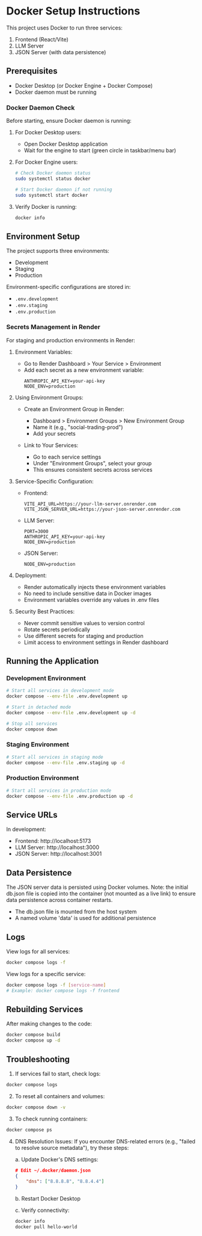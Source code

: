 # Docker Setup Instructions

This project uses Docker to run three services:
1. Frontend (React/Vite)
2. LLM Server
3. JSON Server (with data persistence)

## Prerequisites

- Docker Desktop (or Docker Engine + Docker Compose)
- Docker daemon must be running

### Docker Daemon Check

Before starting, ensure Docker daemon is running:

1. For Docker Desktop users:
   - Open Docker Desktop application
   - Wait for the engine to start (green circle in taskbar/menu bar)

2. For Docker Engine users:
   ```bash
   # Check Docker daemon status
   sudo systemctl status docker

   # Start Docker daemon if not running
   sudo systemctl start docker
   ```

3. Verify Docker is running:
   ```bash
   docker info
   ```

## Environment Setup

The project supports three environments:
- Development
- Staging
- Production

Environment-specific configurations are stored in:
- `.env.development`
- `.env.staging`
- `.env.production`

### Secrets Management in Render

For staging and production environments in Render:

1. Environment Variables:
   - Go to Render Dashboard > Your Service > Environment
   - Add each secret as a new environment variable:
     ```
     ANTHROPIC_API_KEY=your-api-key
     NODE_ENV=production
     ```

2. Using Environment Groups:
   - Create an Environment Group in Render:
     - Dashboard > Environment Groups > New Environment Group
     - Name it (e.g., "social-trading-prod")
     - Add your secrets
   
   - Link to Your Services:
     - Go to each service settings
     - Under "Environment Groups", select your group
     - This ensures consistent secrets across services

3. Service-Specific Configuration:
   - Frontend:
     ```
     VITE_API_URL=https://your-llm-server.onrender.com
     VITE_JSON_SERVER_URL=https://your-json-server.onrender.com
     ```
   
   - LLM Server:
     ```
     PORT=3000
     ANTHROPIC_API_KEY=your-api-key
     NODE_ENV=production
     ```
   
   - JSON Server:
     ```
     NODE_ENV=production
     ```

4. Deployment:
   - Render automatically injects these environment variables
   - No need to include sensitive data in Docker images
   - Environment variables override any values in .env files

5. Security Best Practices:
   - Never commit sensitive values to version control
   - Rotate secrets periodically
   - Use different secrets for staging and production
   - Limit access to environment settings in Render dashboard

## Running the Application

### Development Environment

```bash
# Start all services in development mode
docker compose --env-file .env.development up

# Start in detached mode
docker compose --env-file .env.development up -d

# Stop all services
docker compose down
```

### Staging Environment

```bash
# Start all services in staging mode
docker compose --env-file .env.staging up -d
```

### Production Environment

```bash
# Start all services in production mode
docker compose --env-file .env.production up -d
```

## Service URLs

In development:
- Frontend: http://localhost:5173
- LLM Server: http://localhost:3000
- JSON Server: http://localhost:3001

## Data Persistence

The JSON server data is persisted using Docker volumes. Note: the initial db.json file is copied into the container (not mounted as a live link) to ensure data persistence across container restarts.
- The db.json file is mounted from the host system
- A named volume 'data' is used for additional persistence

## Logs

View logs for all services:
```bash
docker compose logs -f
```

View logs for a specific service:
```bash
docker compose logs -f [service-name]
# Example: docker compose logs -f frontend
```

## Rebuilding Services

After making changes to the code:
```bash
docker compose build
docker compose up -d
```

## Troubleshooting

1. If services fail to start, check logs:
```bash
docker compose logs
```

2. To reset all containers and volumes:
```bash
docker compose down -v
```

3. To check running containers:
```bash
docker compose ps
```

4. DNS Resolution Issues:
   If you encounter DNS-related errors (e.g., "failed to resolve source metadata"), try these steps:
   
   a. Update Docker's DNS settings:
   ```json
   # Edit ~/.docker/daemon.json
   {
       "dns": ["8.8.8.8", "8.8.4.4"]
   }
   ```
   
   b. Restart Docker Desktop
   
   c. Verify connectivity:
   ```bash
   docker info
   docker pull hello-world
   ```
